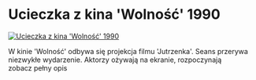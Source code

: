 Ucieczka z kina 'Wolność' 1990 
=============
[![Ucieczka z kina 'Wolność' 1990 ](http://vidos.pl/images/player.gif)](http://vidos.pl/ucieczka-z-kina-wolnosc-1990)

 W kinie 'Wolność' odbywa się projekcja filmu 'Jutrzenka'. Seans przerywa niezwykłe wydarzenie. Aktorzy ożywają na ekranie, rozpoczynają zobacz pełny opis
